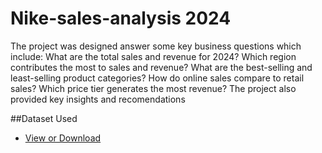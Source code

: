 # Nike-sales-analysis 2024
The project was designed answer some key business questions which include:
    What are the total sales and revenue for 2024?
    Which region contributes the most to sales and revenue?
    What are the best-selling and least-selling product categories?
    How do online sales compare to retail sales?
    Which price tier generates the most revenue?
The project also provided key insights and recomendations

##Dataset Used
- <a href = "https://github.com/igwechinomso/Nike-sales-analysis/blob/main/nike_sales_2024.csv">View or Download</a>
